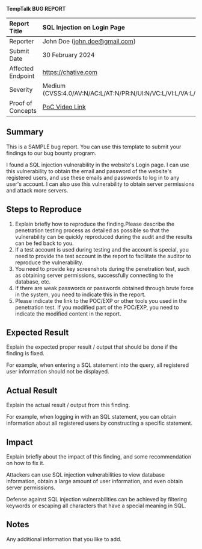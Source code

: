 ﻿**TempTalk BUG REPORT**

|Report Title|SQL Injection on Login Page|
| :- | :- |
|Reporter|John Doe (john.doe@gmail.com)|
|Submit Date|30 February 2024|
|Affected Endpoint|https://chative.com|
|Severity|Medium (CVSS:4.0/AV:N/AC:L/AT:N/PR:N/UI:N/VC:L/VI:L/VA:L/SC:L/SI:L/SA:L)|
|Proof of Concepts|[PoC Video Link](https://youtu.be/dQw4w9WgXcQ?si=l8r4a6VXy0l7p37T)|

## Summary

This is a SAMPLE bug report. You can use this template to submit your findings to our bug bounty program. 

I found a SQL injection vulnerability in the website's Login page. I can use this vulnerability to obtain the email and password of the website's registered users, and use these emails and passwords to log in to any user's account. I can also use this vulnerability to obtain server permissions and attack more servers.

## Steps to Reproduce

1. Explain briefly how to reproduce the finding.Please describe the penetration testing process as detailed as possible so that the vulnerability can be quickly reproduced during the audit and the results can be fed back to you.
2. If a test account is used during testing and the account is special, you need to provide the test account in the report to facilitate the auditor to reproduce the vulnerability.
3. You need to provide key screenshots during the penetration test, such as obtaining server permissions, successfully connecting to the database, etc.
4. If there are weak passwords or passwords obtained through brute force in the system, you need to indicate this in the report.
5. Please indicate the link to the POC/EXP or other tools you used in the penetration test. If you modified part of the POC/EXP, you need to indicate the modified content in the report.

## Expected Result

Explain the expected proper result / output that should be done if the finding is fixed.

For example, when entering a SQL statement into the query, all registered user information should not be displayed.

## Actual Result

Explain the actual result / output from this finding.

For example, when logging in with an SQL statement, you can obtain information about all registered users by constructing a specific statement.

## Impact

Explain briefly about the impact of this finding, and some recommendation on how to fix it.

Attackers can use SQL injection vulnerabilities to view database information, obtain a large amount of user information, and even obtain server permissions.

Defense against SQL injection vulnerabilities can be achieved by filtering keywords or escaping all characters that have a special meaning in SQL.

## Notes

Any additional information that you like to add.
